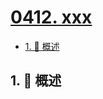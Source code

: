 # [0412. xxx](https://github.com/Tdahuyou/TNotes.leetcode/tree/main/notes/0412.%20xxx)

<!-- region:toc -->

- [1. 📝 概述](#1--概述)

<!-- endregion:toc -->

## 1. 📝 概述
